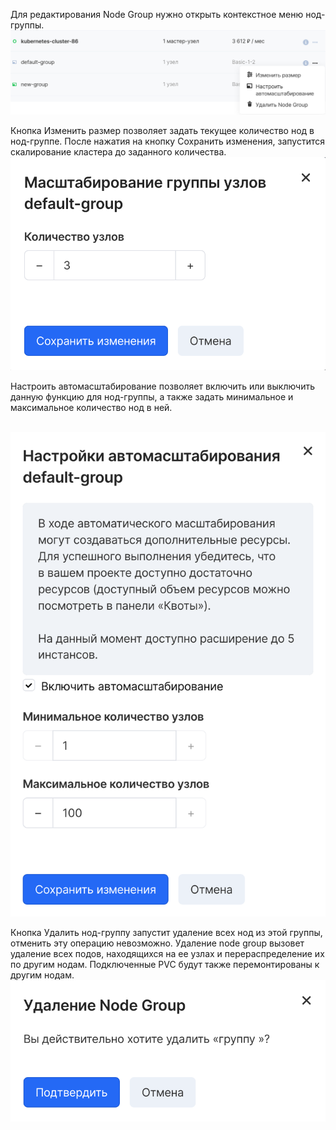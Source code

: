 Для редактирования Node Group нужно открыть контекстное меню нод-группы.![](./assets/1601630721515-1601630721515.png)

Кнопка Изменить размер позволяет задать текущее количество нод в нод-группе. После нажатия на кнопку Сохранить изменения, запустится скалирование кластера до заданного количества.![](./assets/1601631229730-1601631229730.png)

Настроить автомасштабирование позволяет включить или выключить данную функцию для нод-группы, а также задать минимальное и максимальное количество нод в ней.

 ![](./assets/1601632223174-1601632223174.png)

Кнопка Удалить нод-группу запустит удаление всех нод из этой группы, отменить эту операцию невозможно. Удаление node group вызовет удаление всех подов, находящихся на ее узлах и перераспределение их по другим нодам. Подключенные PVC будут также перемонтированы к другим нодам.![](./assets/1601633056703-1601633056703.png)